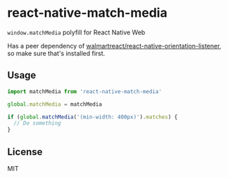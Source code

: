 react-native-match-media
========================

`window.matchMedia` polyfill for React Native Web

Has a peer dependency of [walmartreact/react-native-orientation-listener](https://github.com/walmartreact/react-native-orientation-listener), so make sure that's installed first.

## Usage

```js
import matchMedia from 'react-native-match-media'

global.matchMedia = matchMedia
```

```js
if (global.matchMedia('(min-width: 400px)').matches) {
  // Do something
}
```

## License
MIT
